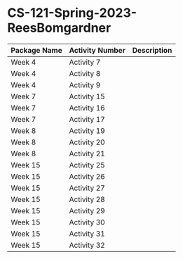 # CS-121-Spring-2023-ReesBomgardner
| Package Name | Activity Number | Description |
|--------------|-----------------|-------------|
|    Week 4    |    Activity 7   |             |
|    Week 4    |    Activity 8   |             |
|    Week 4    |    Activity 9   |             |
|    Week 7    |    Activity 15  |             |
|    Week 7    |    Activity 16  |             |
|    Week 7    |    Activity 17  |             |
|    Week 8    |    Activity 19  |             |
|    Week 8    |    Activity 20  |             |
|    Week 8    |    Activity 21  |             |
|    Week 15   |    Activity 25  |             |
|    Week 15   |    Activity 26  |             |
|    Week 15   |    Activity 27  |             |
|    Week 15   |    Activity 28  |             |
|    Week 15   |    Activity 29  |             |
|    Week 15   |    Activity 30  |             |
|    Week 15   |    Activity 31  |             |
|    Week 15   |    Activity 32  |             |
